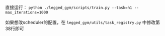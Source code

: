 直接运行： `python ./legged_gym/scripts/train.py --task=h1 --max_iterations=1000`

如果想改scheduler的配置，在 `legged_gym/utils/task_registry.py` 中修改第38行即可
